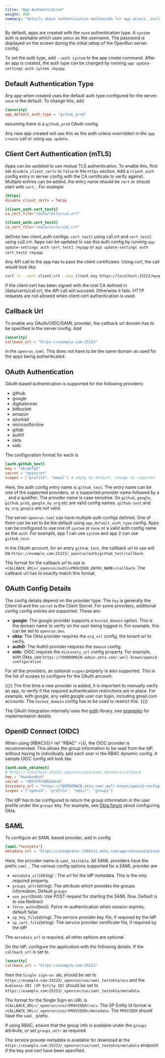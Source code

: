 ```yaml
---
title: "App Authentication"
weight: 400
summary: "Details about authentication mechanisms for app access, including OAuth based auth"
---
```


By default, apps are created with the `none` authentication type. A `system` auth is available which uses `admin` as the username. The password is displayed on the screen during the initial setup of the OpenRun server config.

To set the auth type, add `--auth system` to the app create command. After an app is created, the auth type can be changed by running `app update-settings auth system /myapp`.

## Default Authentication Type

Any app when created uses the default auth type configured for the server. `none` is the default. To change this, add

```toml {filename="openrun.toml"}
[security]
app_default_auth_type = "github_prod"
```

assuming there is a `github_prod` OAuth config.

Any new app created will use this as the auth unless overridden in the `app create` call or using `app update`.

## Client Cert Authentication (mTLS)

Apps can be updated to use mutual TLS authentication. To enable this, first set `disable_client_certs` to `false` in the `https` section. Add a `client_auth` config entry in server config with the CA certificate to verify against. Multiple entries can be added, the entry name should be `cert` or should start with `cert_`. For example

```toml {filename="openrun.toml"}
[https]
disable_client_certs = false

[client_auth.cert_test1]
ca_cert_file="/data/certs/ca1.crt"

[client_auth.cert_test2]
ca_cert_file="/data/certs/ca2.crt"
```

defines two client_auth configs: `cert_test1` using ca1.crt and `cert_test2` using ca2.crt. Apps can be updated to use this auth config by running `app update-settings auth cert_test1 /myapp` or `app update-settings auth cert_test2 /myapp`.

Any API call to the app has to pass the client certificates. Using curl, the call would look like:

```sh
curl -k --cert client.crt --key client.key https://localhost:25223/myapp
```

If the client cert has been signed with the root CA defined in /data/certs/ca1.crt, the API call will succeed. Otherwise it fails. HTTP requests are not allowed when client cert authentication is used.

## Callback Url

To enable any OAuth/OIDC/SAML provider, the callback url domain has to be specified in the server config. Add

```toml {filename="openrun.toml"}
[security]
callback_url = "https://example.com:25223"
```

in the `openrun.toml`. This does not have to be the same domain as used for the apps being authenticated.

## OAuth Authentication

OAuth based authentication is supported for the following providers:

- github
- google
- digitalocean
- bitbucket
- amazon
- azuread
- microsoftonline
- gitlab
- auth0
- okta
- oidc

The configuration format for each is

```toml {filename="openrun.toml"}
[auth.github_test]
key = "abcdefgh"
secret = "mysecret"
scopes = ["profile", "email"] # empty by default, change as required
```

Here, the auth config entry name is `github_test`. The entry name can be one of the supported providers, or a supported provider name followed by a `_` and a qualifier. The provider name is case sensitive. So `github`, `google`, `github_prod`, `google_my_org` etc are valid config names. `github-test` and `my_org_google` are not valid.

The server `openrun.toml` can have multiple auth configs defined. One of them can be set to be the default using `app_default_auth_type` config. Apps can be configured to use one of `system` or `none` or a valid auth config name as the `auth`. For example, app 1 can use `system` and app 2 can use `github_test`.

In the OAuth account, for an entry `github_test`, the callback url to use will be `https://example.com:25223/_openrun/auth/github_test/callback`.

The format for the callback url to use is `<CALLBACK_URL>/_openrun/auth/<PROVIDER_ENTRY_NAME>/callback`. The callback url has to exactly match this format.

## OAuth Config Details

The config details depend on the provider type. The `key` is generally the Client Id and the `secret` is the Client Secret. For some providers, additional config config entries are supported. These are:

- **google**: The google provider supports a `hosted_domain` option. This is the domain name to verify on the user being logged in. For example, this can be set to `openrun.dev`.
- **okta**: The Okta provider requires the `org_url` config, the tenant url to verify.
- **auth0**: The Auth0 provider requires the `domain` config.
- **oidc**: OIDC requires the `discovery_url` config property. For example, with Okta, use `https://YOURDOMAIN-admin.okta.com/.well-known/openid-configuration`

For all the providers, an optional `scopes` property is also supported. This is the list of scopes to configure for the OAuth account.

{{<callout type="warning" >}}
The first time a new provider is added, it is important to manually verify an app, to verify if the required authentication restrictions are in place. For example, with google, any valid google user can login, including gmail.com accounts. The `hosted_domain` config has to be used to restrict this.
{{</callout>}}

The OAuth integration internally uses the [goth](https://github.com/markbates/goth) library, see [examples](https://github.com/markbates/goth/blob/master/examples/main.go) for implementation details.

## OpenID Connect (OIDC)

When using [RBAC]({{< ref "RBAC" >}}), the OIDC provider is recommended. This allows the group information to be read from the IdP, without having to individually add each user in the RBAC dynamic config. A sample OIDC config will look like

```toml {filename="openrun.toml"}
[auth.oidc_oktatest]
# https://localhost:25223/_openrun/auth/oidc_oktatest/callback
key = "0oavknabcd"
secret = "nBTsFRY9BUZabcd"
discovery_url = "https://YOURDOMAIN.okta.com/.well-known/openid-configuration"
scopes = ["openid", "profile", "email", "groups"]
```

The IdP has to be configured to return the group information in the user profile under the `groups` key. For example, see [Okta forum](https://devforum.okta.com/t/userinfo-not-returning-groups/31907/1) about configuring Okta.

## SAML

To configure an SAML based provider, add in config

```toml {filename="openrun.toml"}
[saml."testokta"]
metadata_url = "https://integrator-3366111.okta.com/app/exkvzxe13p1ssdsd/sso/saml/metadata"
```

Here, the provider name is `saml_testokta`. All SAML providers have the prefix `saml_`. The various config options supported for a SAML provider are

- `metadata_url`(string) : The url for the IdP metadata. This is the only required property.
- `groups_attr`(string): The attribute which provides the groups information. Default `groups`
- `use_post`(bool): Use POST request for starting the SAML flow. Default is to use Redirect
- `force_authn`(bool): Force re-authentication when session expires, default false
- `sp_key_file`(string): The service provider key file, if required by the IdP
- `sp_cert_file`(string): The service provider certificate file, if required by the IdP

The `metadata_url` is required, all other options are optional.

On the IdP, configure the application with the following details. If the `callback_url` is set to

```toml {filename="openrun.toml"}
[security]
callback_url = "https://example.com:25223"
```

then the `Single sign-on URL` should be set to `https://example.com:25223/_openrun/sso/saml_testokta/acs` and the `Audience URI (SP Entity ID)` should be set to `https://example.com:25223/_openrun/sso/saml_testokta/metadata`.

The format for the Single Sign-on URL is `<CALLBACK_URL>/_openrun/sso/<PROVIDER>/acs`. The SP Entity Id format is `<CALLBACK_URL>/_openrun/sso/<PROVIDER>/metadata`. The `PROVIDER` should have the `saml_` prefix.

If using RBAC, ensure that the group info is available under the `groups` attribute, or set `groups_attr` as required.

The service provide metadata is available for download at the `https://example.com:25223/_openrun/sso/saml_testokta/metadata` endpoint if the key and cert have been specified.
